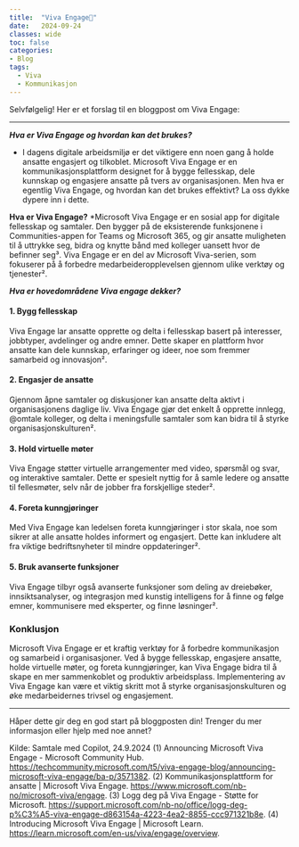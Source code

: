 ```yaml
---
title:  "Viva Engage🪪"
date:   2024-09-24
classes: wide
toc: false
categories: 
- Blog
tags:
  - Viva
  - Kommunikasjon
---
```


Selvfølgelig! Her er et forslag til en bloggpost om Viva Engage:

---

***Hva er Viva Engage og hvordan kan det brukes?***
* I dagens digitale arbeidsmiljø er det viktigere enn noen gang å holde ansatte engasjert og tilkoblet. Microsoft Viva Engage er en kommunikasjonsplattform designet for å bygge fellesskap, dele kunnskap og engasjere ansatte på tvers av organisasjonen. Men hva er egentlig Viva Engage, og hvordan kan det brukes effektivt? La oss dykke dypere inn i dette.

**Hva er Viva Engage?**
*Microsoft Viva Engage er en sosial app for digitale fellesskap og samtaler. Den bygger på de eksisterende funksjonene i Communities-appen for Teams og Microsoft 365, og gir ansatte muligheten til å uttrykke seg, bidra og knytte bånd med kolleger uansett hvor de befinner seg³. Viva Engage er en del av Microsoft Viva-serien, som fokuserer på å forbedre medarbeideropplevelsen gjennom ulike verktøy og tjenester².

***Hva er hovedområdene Viva engage dekker?***

#### 1. **Bygg fellesskap**
Viva Engage lar ansatte opprette og delta i fellesskap basert på interesser, jobbtyper, avdelinger og andre emner. Dette skaper en plattform hvor ansatte kan dele kunnskap, erfaringer og ideer, noe som fremmer samarbeid og innovasjon².

#### 2. **Engasjer de ansatte**
Gjennom åpne samtaler og diskusjoner kan ansatte delta aktivt i organisasjonens daglige liv. Viva Engage gjør det enkelt å opprette innlegg, @omtale kolleger, og delta i meningsfulle samtaler som kan bidra til å styrke organisasjonskulturen².

#### 3. **Hold virtuelle møter**
Viva Engage støtter virtuelle arrangementer med video, spørsmål og svar, og interaktive samtaler. Dette er spesielt nyttig for å samle ledere og ansatte til fellesmøter, selv når de jobber fra forskjellige steder².

#### 4. **Foreta kunngjøringer**
Med Viva Engage kan ledelsen foreta kunngjøringer i stor skala, noe som sikrer at alle ansatte holdes informert og engasjert. Dette kan inkludere alt fra viktige bedriftsnyheter til mindre oppdateringer².

#### 5. **Bruk avanserte funksjoner**
Viva Engage tilbyr også avanserte funksjoner som deling av dreiebøker, innsiktsanalyser, og integrasjon med kunstig intelligens for å finne og følge emner, kommunisere med eksperter, og finne løsninger².

### Konklusjon

Microsoft Viva Engage er et kraftig verktøy for å forbedre kommunikasjon og samarbeid i organisasjoner. Ved å bygge fellesskap, engasjere ansatte, holde virtuelle møter, og foreta kunngjøringer, kan Viva Engage bidra til å skape en mer sammenkoblet og produktiv arbeidsplass. Implementering av Viva Engage kan være et viktig skritt mot å styrke organisasjonskulturen og øke medarbeidernes trivsel og engasjement.

---

Håper dette gir deg en god start på bloggposten din! Trenger du mer informasjon eller hjelp med noe annet?

Kilde: Samtale med Copilot, 24.9.2024
(1) Announcing Microsoft Viva Engage - Microsoft Community Hub. https://techcommunity.microsoft.com/t5/viva-engage-blog/announcing-microsoft-viva-engage/ba-p/3571382.
(2) Kommunikasjonsplattform for ansatte | Microsoft Viva Engage. https://www.microsoft.com/nb-no/microsoft-viva/engage.
(3) Logg deg på Viva Engage - Støtte for Microsoft. https://support.microsoft.com/nb-no/office/logg-deg-p%C3%A5-viva-engage-d863154a-4223-4ea2-8855-ccc971321b8e.
(4) Introducing Microsoft Viva Engage | Microsoft Learn. https://learn.microsoft.com/en-us/viva/engage/overview.
